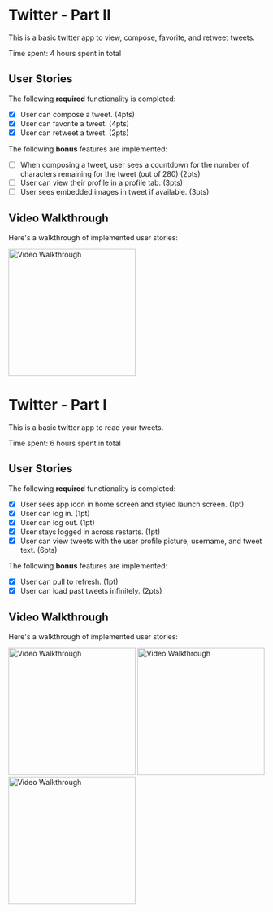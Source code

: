 # Twitter - Part II

This is a basic twitter app to view, compose, favorite, and retweet tweets.

Time spent: 4 hours spent in total

## User Stories

The following **required** functionality is completed:

- [X] User can compose a tweet. (4pts)
- [X] User can favorite a tweet. (4pts)
- [X] User can retweet a tweet. (2pts)

The following **bonus** features are implemented:

- [ ] When composing a tweet, user sees a countdown for the number of characters remaining for the tweet (out of 280) (2pts)
- [ ] User can view their profile in a profile tab. (3pts)
- [ ] User sees embedded images in tweet if available. (3pts)

## Video Walkthrough

Here's a walkthrough of implemented user stories:

<img src='https://user-images.githubusercontent.com/59743056/135949302-045a6742-9746-42a9-aa59-7fe2868026f5.gif' title='Video Walkthrough' width='250' alt='Video Walkthrough' />

# Twitter - Part I

This is a basic twitter app to read your tweets.

Time spent: 6 hours spent in total

## User Stories

The following **required** functionality is completed:

- [X] User sees app icon in home screen and styled launch screen. (1pt)
- [X] User can log in. (1pt)
- [X] User can log out. (1pt)
- [X] User stays logged in across restarts. (1pt)
- [X] User can view tweets with the user profile picture, username, and tweet text. (6pts)

The following **bonus** features are implemented:

- [X] User can pull to refresh. (1pt)
- [X] User can load past tweets infinitely. (2pts)

## Video Walkthrough

Here's a walkthrough of implemented user stories:

<img src='https://imgur.com/8BGO0rk.gif' title='Video Walkthrough' width='250' alt='Video Walkthrough' />

<img src='https://user-images.githubusercontent.com/59743056/135016479-cbed8910-e71c-471f-b3d6-6eadd83535bc.gif' title='Video Walkthrough' width='250' alt='Video Walkthrough' />

<img src='https://user-images.githubusercontent.com/59743056/135016562-09d08337-0c77-458f-b1d0-4ed30856a885.gif' title='Video Walkthrough' width='250' alt='Video Walkthrough' />
